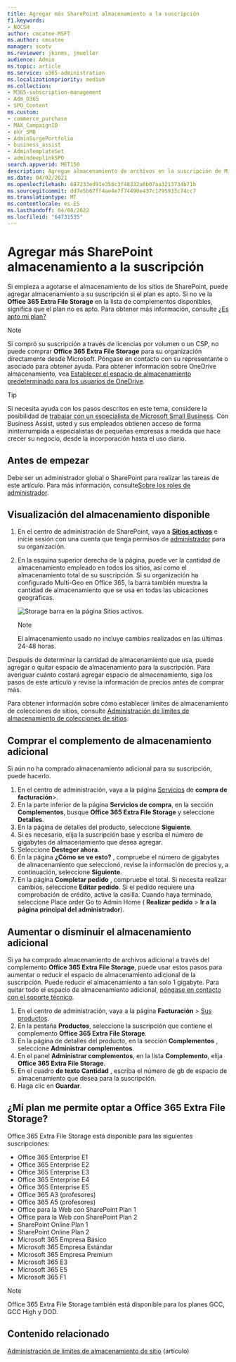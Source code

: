 ```yaml
---
title: Agregar más SharePoint almacenamiento a la suscripción
f1.keywords:
- NOCSH
author: cmcatee-MSFT
ms.author: cmcatee
manager: scotv
ms.reviewer: jkinms, jmueller
audience: Admin
ms.topic: article
ms.service: o365-administration
ms.localizationpriority: medium
ms.collection:
- M365-subscription-management
- Adm_O365
- SPO_Content
ms.custom:
- commerce_purchase
- MAX_CampaignID
- okr_SMB
- AdminSurgePortfolio
- business_assist
- AdminTemplateSet
- admindeeplinkSPO
search.appverid: MET150
description: Agregue almacenamiento de archivos en la suscripción de Microsoft 365. Con el almacenamiento de archivos adicional, puede almacenar más contenido en SharePoint.
ms.date: 04/02/2021
ms.openlocfilehash: 687233ed91e358c3f48332a0b07aa3213734b71b
ms.sourcegitcommit: dd7e5b67ff4ae4e7f74490e437c1795933c74cc7
ms.translationtype: MT
ms.contentlocale: es-ES
ms.lasthandoff: 04/08/2022
ms.locfileid: "64731535"
---
```

# <a name="add-more-sharepoint-storage-to-your-subscription"></a>Agregar más SharePoint almacenamiento a la suscripción

Si empieza a agotarse el almacenamiento de los sitios de SharePoint, puede agregar almacenamiento a su suscripción si el plan es apto. Si no ve la **Office 365 Extra File Storage** en la lista de complementos disponibles, significa que el plan no es apto. Para obtener más información, consulte [¿Es apto mi plan?](#is-my-plan-eligible-for-office-365-extra-file-storage)

> [!NOTE]
> Si compró su suscripción a través de licencias por volumen o un CSP, no puede comprar **Office 365 Extra File Storage** para su organización directamente desde Microsoft. Póngase en contacto con su representante o asociado para obtener ayuda.
> Para obtener información sobre OneDrive almacenamiento, vea [Establecer el espacio de almacenamiento predeterminado para los usuarios de OneDrive](/onedrive/set-default-storage-space).

> [!TIP]
> Si necesita ayuda con los pasos descritos en este tema, considere la posibilidad de [trabajar con un especialista de Microsoft Small Business](https://go.microsoft.com/fwlink/?linkid=2186871). Con Business Assist, usted y sus empleados obtienen acceso de forma ininterrumpida a especialistas de pequeñas empresas a medida que hace crecer su negocio, desde la incorporación hasta el uso diario.

## <a name="before-you-begin"></a>Antes de empezar

Debe ser un administrador global o SharePoint para realizar las tareas de este artículo. Para más información, consulte[Sobre los roles de administrador](../admin/add-users/about-admin-roles.md).

## <a name="view-available-storage"></a>Visualización del almacenamiento disponible

1. En el centro de administración de SharePoint, vaya a <a href="https://go.microsoft.com/fwlink/?linkid=2185220" target="_blank">**Sitios activos**</a> e inicie sesión con una cuenta que tenga permisos de [administrador](/sharepoint/sharepoint-admin-role) para su organización.

2. En la esquina superior derecha de la página, puede ver la cantidad de almacenamiento empleado en todos los sitios, así como el almacenamiento total de su suscripción. Si su organización ha configurado Multi-Geo en Office 365, la barra también muestra la cantidad de almacenamiento que se usa en todas las ubicaciones geográficas.

   ![Storage barra en la página Sitios activos.](/sharepoint/sharepointonline/media/active-sites-storage-bar)

   > [!NOTE]
   > El almacenamiento usado no incluye cambios realizados en las últimas 24-48 horas.

Después de determinar la cantidad de almacenamiento que usa, puede agregar o quitar espacio de almacenamiento para la suscripción. Para averiguar cuánto costará agregar espacio de almacenamiento, siga los pasos de este artículo y revise la información de precios antes de comprar más.
  
Para obtener información sobre cómo establecer límites de almacenamiento de colecciones de sitios, consulte [Administración de límites de almacenamiento de colecciones de sitios](/sharepoint/manage-site-collection-storage-limits).
  
## <a name="buy-the-extra-storage-add-on"></a>Comprar el complemento de almacenamiento adicional

Si aún no ha comprado almacenamiento adicional para su suscripción, puede hacerlo.

1. En el centro de administración, vaya a la página <a href="https://go.microsoft.com/fwlink/p/?linkid=868433" target="_blank">Servicios</a> de **compra de facturación**\>.
2. En la parte inferior de la página **Servicios de compra**, en la sección **Complementos**, busque **Office 365 Extra File Storage** y seleccione **Detalles**.
3. En la página de detalles del producto, seleccione **Siguiente**.
4. Si es necesario, elija la suscripción base y escriba el número de gigabytes de almacenamiento que desea agregar.
5. Seleccione **Desteger ahora**.
6. En la página **¿Cómo se ve esto?** , compruebe el número de gigabytes de almacenamiento que seleccionó, revise la información de precios y, a continuación, seleccione **Siguiente**.
7. En la página **Completar pedido** , compruebe el total. Si necesita realizar cambios, seleccione **Editar pedido**. Si el pedido requiere una comprobación de crédito, active la casilla. Cuando haya terminado, seleccione Place order Go to Admin Home ( **Realizar pedido** \> **Ir a la página principal del administrador**).

## <a name="increase-or-decrease-your-extra-storage"></a>Aumentar o disminuir el almacenamiento adicional

Si ya ha comprado almacenamiento de archivos adicional a través del complemento **Office 365 Extra File Storage**, puede usar estos pasos para aumentar o reducir el espacio de almacenamiento adicional de la suscripción. Puede reducir el almacenamiento a tan solo 1 gigabyte. Para quitar todo el espacio de almacenamiento adicional, [póngase en contacto con el soporte técnico](../admin/get-help-support.md).

1. En el centro de administración, vaya a la página **Facturación** \> <a href="https://go.microsoft.com/fwlink/p/?linkid=842054" target="_blank">Sus productos</a>.
2. En la pestaña **Productos**, seleccione la suscripción que contiene el complemento **Office 365 Extra File Storage**.
3. En la página de detalles del producto, en la sección **Complementos** , seleccione **Administrar complementos**.
4. En el panel **Administrar complementos**, en la lista **Complemento**, elija **Office 365 Extra File Storage**.
5. En el cuadro **de texto Cantidad** , escriba el número de gb de espacio de almacenamiento que desea para la suscripción.
6. Haga clic en **Guardar**.

## <a name="is-my-plan-eligible-for-office-365-extra-file-storage"></a>¿Mi plan me permite optar a Office 365 Extra File Storage?

Office 365 Extra File Storage está disponible para las siguientes suscripciones:
  
- Office 365 Enterprise E1
- Office 365 Enterprise E2
- Office 365 Enterprise E3
- Office 365 Enterprise E4
- Office 365 Enterprise E5
- Office 365 A3 (profesores)
- Office 365 A5 (profesores)
- Office para la Web con SharePoint Plan 1
- Office para la Web con SharePoint Plan 2
- SharePoint Online Plan 1
- SharePoint Online Plan 2
- Microsoft 365 Empresa Básico
- Microsoft 365 Empresa Estándar
- Microsoft 365 Empresa Premium
- Microsoft 365 E3
- Microsoft 365 E5
- Microsoft 365 F1

> [!NOTE]
> Office 365 Extra File Storage también está disponible para los planes GCC, GCC High y DOD.

## <a name="related-content"></a>Contenido relacionado

[Administración de límites de almacenamiento de sitio](/sharepoint/manage-site-collection-storage-limits) (artículo)
